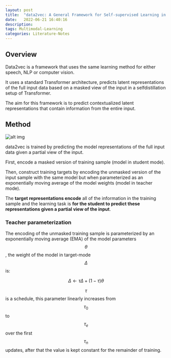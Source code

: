 ```yaml
---
layout: post
title:  "data2vec: A General Framework for Self-supervised Learning in Speech, Vision and Language"
date:   2022-06-21 16:40:16
description: 
tags: Multimodal-Learning
categories: Literature-Notes
---
```


## Overview

Data2vec is a framework that uses the same learning method for either speech, NLP or computer vision. 

It uses a standard Transformer architecture, predicts latent representations of the full input data based on a masked view of the input in a selfdistillation setup of Transformer. 

The aim for this framework is to predict contextualized latent representations that contain information from the entire input. 

## Method

![alt img](https://github.com/ym-xu/multimodel-learning-notes/blob/main/Papers/ref/data2vec1.jpg)

data2vec is trained by predicting the model representations of the full input data given a partial view of the input.

First, encode a masked version of training sample (model in student mode).

Then, construct training targets by encoding the unmasked version of the input sample with the same model but when parameterized as an exponentially moving average of the model weights (model in teacher mode).

The **target representations encode** all of the information in the training sample and the learning task is **for the student to predict these representations given a partial view of the input**.

### Teacher parameterization

The encoding of the unmasked training sample is parameterized by an exponentially moving average (EMA) of the model parameters $$\theta$$, the weight of the model in target-mode $$\Delta$$ is:

$$\Delta \gets \tau \Delta + (1-\tau)\theta$$

$$\tau$$ is a schedule, this parameter linearly increases from $$\tau _{0}$$ to $$\tau _{e}$$ over the first $$\tau _n$$ updates, after that the value is kept constant for the remainder of training.